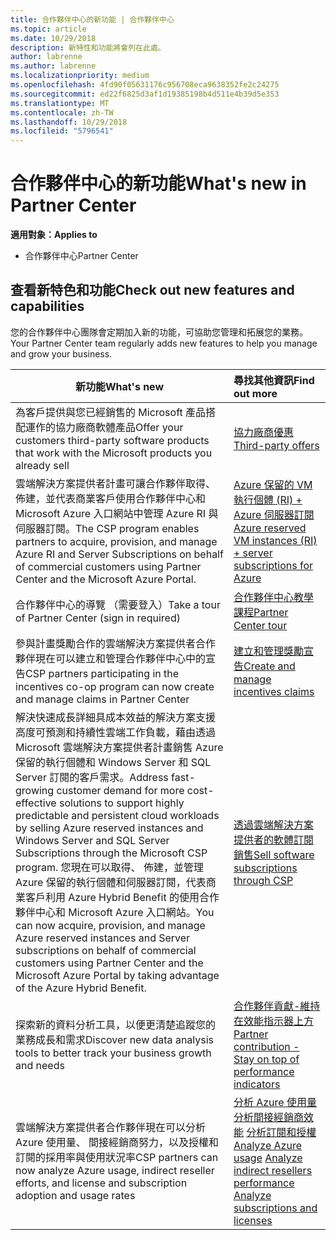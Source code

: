 ```yaml
---
title: 合作夥伴中心的新功能 | 合作夥伴中心
ms.topic: article
ms.date: 10/29/2018
description: 新特性和功能將會列在此處。
author: labrenne
ms.author: labrenne
ms.localizationpriority: medium
ms.openlocfilehash: 4fd90f05631176c956708eca9638352fe2c24275
ms.sourcegitcommit: ed22f6825d3af1d19385198b4d511e4b39d5e353
ms.translationtype: MT
ms.contentlocale: zh-TW
ms.lasthandoff: 10/29/2018
ms.locfileid: "5796541"
---
```

# <a name="whats-new-in-partner-center"></a><span data-ttu-id="2642f-103">合作夥伴中心的新功能</span><span class="sxs-lookup"><span data-stu-id="2642f-103">What's new in Partner Center</span></span>

**<span data-ttu-id="2642f-104">適用對象：</span><span class="sxs-lookup"><span data-stu-id="2642f-104">Applies to</span></span>**

-  <span data-ttu-id="2642f-105">合作夥伴中心</span><span class="sxs-lookup"><span data-stu-id="2642f-105">Partner Center</span></span>

## <a name="check-out-new-features-and-capabilities"></a><span data-ttu-id="2642f-106">查看新特色和功能</span><span class="sxs-lookup"><span data-stu-id="2642f-106">Check out new features and capabilities</span></span> 

<span data-ttu-id="2642f-107">您的合作夥伴中心團隊會定期加入新的功能，可協助您管理和拓展您的業務。</span><span class="sxs-lookup"><span data-stu-id="2642f-107">Your Partner Center team regularly adds new features to help you manage and grow your business.</span></span>


|**<span data-ttu-id="2642f-108">新功能</span><span class="sxs-lookup"><span data-stu-id="2642f-108">What's new</span></span>**   |**<span data-ttu-id="2642f-109">尋找其他資訊</span><span class="sxs-lookup"><span data-stu-id="2642f-109">Find out more</span></span>**   |
|----------------------|:-----------------|
|<span data-ttu-id="2642f-110">為客戶提供與您已經銷售的 Microsoft 產品搭配運作的協力廠商軟體產品</span><span class="sxs-lookup"><span data-stu-id="2642f-110">Offer your customers third-party software products that work with the Microsoft products you already sell</span></span>   | [<span data-ttu-id="2642f-111">協力廠商優惠</span><span class="sxs-lookup"><span data-stu-id="2642f-111">Third-party offers</span></span>](third-party-offers.md)|
|<span data-ttu-id="2642f-112">雲端解決方案提供者計畫可讓合作夥伴取得、 佈建，並代表商業客戶使用合作夥伴中心和 Microsoft Azure 入口網站中管理 Azure RI 與伺服器訂閱。</span><span class="sxs-lookup"><span data-stu-id="2642f-112">The CSP program enables partners to acquire, provision, and manage Azure RI and Server Subscriptions on behalf of commercial customers using Partner Center and the Microsoft Azure Portal.</span></span>|[<span data-ttu-id="2642f-113">Azure 保留的 VM 執行個體 (RI) + Azure 伺服器訂閱</span><span class="sxs-lookup"><span data-stu-id="2642f-113">Azure reserved VM instances (RI) + server subscriptions for Azure</span></span>](azure-ri-server-subscriptions.md)|
|<span data-ttu-id="2642f-114">合作夥伴中心的導覽 （需要登入）</span><span class="sxs-lookup"><span data-stu-id="2642f-114">Take a tour of Partner Center (sign in required)</span></span>|[<span data-ttu-id="2642f-115">合作夥伴中心教學課程</span><span class="sxs-lookup"><span data-stu-id="2642f-115">Partner Center tour</span></span>](https://partnercenter.microsoft.com/pcv/redirect?authenticate=true&redirect=%2Fdashboard%2Foverview)|
|<span data-ttu-id="2642f-116">參與計畫獎勵合作的雲端解決方案提供者合作夥伴現在可以建立和管理合作夥伴中心中的宣告</span><span class="sxs-lookup"><span data-stu-id="2642f-116">CSP partners participating in the incentives co-op program can now create and manage claims in Partner Center</span></span>|[<span data-ttu-id="2642f-117">建立和管理獎勵宣告</span><span class="sxs-lookup"><span data-stu-id="2642f-117">Create and manage incentives claims</span></span>](create-incentives-claims.md)|
|<span data-ttu-id="2642f-118">解決快速成長詳細具成本效益的解決方案支援高度可預測和持續性雲端工作負載，藉由透過 Microsoft 雲端解決方案提供者計畫銷售 Azure 保留的執行個體和 Windows Server 和 SQL Server 訂閱的客戶需求。</span><span class="sxs-lookup"><span data-stu-id="2642f-118">Address fast-growing customer demand for more cost-effective solutions to support highly predictable and persistent cloud workloads by selling Azure reserved instances and Windows Server and SQL Server Subscriptions through the Microsoft CSP program.</span></span> <span data-ttu-id="2642f-119">您現在可以取得、 佈建，並管理 Azure 保留的執行個體和伺服器訂閱，代表商業客戶利用 Azure Hybrid Benefit 的使用合作夥伴中心和 Microsoft Azure 入口網站。</span><span class="sxs-lookup"><span data-stu-id="2642f-119">You can now acquire, provision, and manage Azure reserved instances and Server subscriptions on behalf of commercial customers using Partner Center and the Microsoft Azure Portal by taking advantage of the Azure Hybrid Benefit.</span></span>|[<span data-ttu-id="2642f-120">透過雲端解決方案提供者的軟體訂閱銷售</span><span class="sxs-lookup"><span data-stu-id="2642f-120">Sell software subscriptions through CSP</span></span>](csp-software-subscriptions.md)|
|<span data-ttu-id="2642f-121">探索新的資料分析工具，以便更清楚追蹤您的業務成長和需求</span><span class="sxs-lookup"><span data-stu-id="2642f-121">Discover new data analysis tools to better track your business growth and needs</span></span>| [<span data-ttu-id="2642f-122">合作夥伴貢獻-維持在效能指示器上方</span><span class="sxs-lookup"><span data-stu-id="2642f-122">Partner contribution - Stay on top of performance indicators</span></span>](partner-contributions.md)|
|<span data-ttu-id="2642f-123">雲端解決方案提供者合作夥伴現在可以分析 Azure 使用量、 間接經銷商努力，以及授權和訂閱的採用率與使用狀況率</span><span class="sxs-lookup"><span data-stu-id="2642f-123">CSP partners can now analyze Azure usage, indirect reseller efforts, and license and subscription adoption and usage rates</span></span>|<span data-ttu-id="2642f-124">[分析 Azure 使用量](analyze-azure-usage.md)  [分析間接經銷商效能](Analyze-indirect-resellers.md)    [分析訂閱和授權](analyze-subscriptions-licenses.md)</span><span class="sxs-lookup"><span data-stu-id="2642f-124">[Analyze Azure usage](analyze-azure-usage.md)  [Analyze indirect resellers performance](Analyze-indirect-resellers.md)    [Analyze subscriptions and licenses](analyze-subscriptions-licenses.md)</span></span>|

